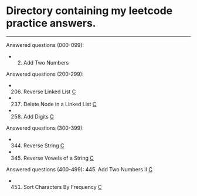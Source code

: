 # Directory containing my leetcode practice answers.

-----

Answered questions (000-099):
* 2. Add Two Numbers

Answered questions (200-299):
* 206. Reverse Linked List [C](c206.c)
* 237. Delete Node in a Linked List [C](c237.c)
* 258. Add Digits [C](c258.c)

Answered questions (300-399):
* 344. Reverse String [C](c344.c)
* 345. Reverse Vowels of a String [C](c345.c)

Answered questions (400-499):
445. Add Two Numbers II [C](c445.c)
* 451. Sort Characters By Frequency [C](c451.c)
